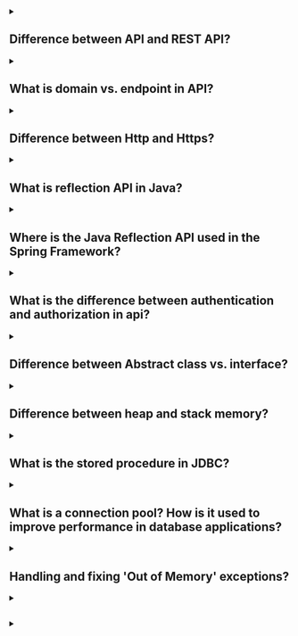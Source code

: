 <details><summary>

## Difference between API and REST API?
</summary>
An API (Application Programming Interface) is a set of rules that define how applications or devices can connect to and communicate with each other. A REST API is a specific type of API that adheres to the constraints of the REST architectural style. REST stands for Representational State Transfer. REST is a style of web architecture that governs the behavior of clients and servers. REST APIs use HTTP requests to interact with data. Traditional APIs can use a variety of protocols.
REST APIs are also known as RESTful APIs. When a client requests a resource using a REST API, the server transfers back the current state of the resource in a standardized representation.
</details>
<details><summary>

## What is domain vs. endpoint in API?
</summary>
A domain is a library of common components, such as parameters, responses, and data models, that are used across multiple API definitions. An endpoint is a component of an API. It's a specific location within an API that accepts requests and sends back responses.
Endpoints are the locations of the resources, and the API uses endpoint URLs to retrieve the requested resources. For example, assuming the base URL of https://api.example.com/v1, the /users endpoint refers to https://api.example.com/v1/users.
APIs work by sending requests for information from a web application or web server and receiving a response.
</details>
<details><summary>

## Difference between Http and Https?
</summary>

HTTP (Hypertext Transfer Protocol) is the primary protocol for transmitting information across the internet. HTTPS (Hypertext Transfer Protocol Secure) is a more secure version of HTTP. The main difference between the two is that HTTPS uses encryption to protect information as it is sent between clients and servers. HTTPS encrypts data entered into a user's device and data going from the website to the browser. This makes it difficult for anyone to intercept information like passwords or credit card numbers.

Here are some other differences between HTTP and HTTPS:
- HTTP sends data over port 80, while HTTPS uses port 443.
- HTTP operates at the application layer, while HTTPS operates at the transport layer.
- HTTP transfers data in plain text, while HTTPS transfers data in cipher text.
- HTTP is faster than HTTPS because HTTPS consumes computation power to encrypt the communication channel.

HTTPS requires an SSL certificate and a CA signature, while HTTP does not require SSL certificates.
</details>
<details><summary>

## What is reflection API in Java?
</summary>
The Java Reflection API is a set of classes and interfaces that allows Java code to examine or modify the runtime behavior of a class at run time. The java.lang.Class class provides many methods that can be used to get metadata, and examine and change the run time behavior of a class. The java.lang and java.lang.reflect packages provide classes for Java reflection.

The Reflection API is mainly used in:
- IDE (Integrated Development Environment) e.g., Eclipse, MyEclipse, NetBeans, etc.
- Debugger
- Test Tools etc.

Here are some examples of how the Reflection API can be used:
- To get information about the fields, methods, and constructors of a class.
- To create instances of classes at runtime.
- To invoke methods at runtime.
- To get and set the values of fields at runtime.
- To override the access control restrictions on classes and members.

The Reflection API is a powerful tool that can be used to do things that would not be possible without it. However, it is important to use it carefully, as it can also be used to do things that could have unintended consequences.
</details>
<details><summary>

## Where is the Java Reflection API used in the Spring Framework?
</summary>
The Java Reflection API is used in the Spring Framework in a number of places, including:

- To create Spring beans at runtime.
- To inject dependencies into Spring Beans.
- To resolve the type of a Spring bean at runtime.
- To invoke methods on Spring beans.
- To get and set the values of fields on Spring beans.
- To override the access control restrictions on Spring beans.


The use of the Java Reflection API in the Spring Framework allows for a greater degree of flexibility and extensibility than would be possible without it. For example, it allows Spring beans to be created at runtime, even if the classes for those beans are not known at compile time. This can be useful in situations where the Spring beans are dynamically generated or loaded from a database.


The use of the Java Reflection API in the Spring Framework also makes it possible to inject dependencies into Spring beans that are not known at compile time. This can be useful in situations where the dependencies are provided by a third-party library or are dynamically generated.


Overall, the use of the Java Reflection API in the Spring Framework makes it a more powerful and flexible framework than would be possible without it.
</details>
<details><summary>

## What is the difference between authentication and authorization in api?
</summary>

Authentication and authorization are two different security functions. Authentication verifies a user's identity, while authorization determines what resources a user can access.

Authentication is the process of verifying a user's identity before granting access to an API. Authorization is the process of determining what resources a user can access.

For example, when you go through security at an airport, you show your ID to authenticate your identity. Authorization is like an airline determining which people can come on board.

Authentication and authorization are often used interchangeably, but they are two separate functions.
</details>
<details><summary>

## Difference between Abstract class vs. interface?
</summary>

Abstract classes and interfaces are both used for abstraction in object-oriented programming. The main difference between the two is that abstract classes can have state, while interfaces cannot. Abstract classes are used to define default behavior for subclasses. Interfaces are used to define behavior that can be implemented by multiple unrelated classes.

Here are some other differences between abstract classes and interfaces:

- Abstract classes can have abstract and non-abstract methods, while interfaces can only have abstract, static, and default methods.
- Abstract classes can extend one abstract class and implement multiple interfaces, while interfaces can only extend other interfaces.
- Abstract classes have no restrictions on field and method modifiers, while in an interface, all are public by default.
- Abstract classes can have instance and static initialization blocks, while interfaces cannot.
- Abstract classes can be used to provide a base for a hierarchy of classes or provide a common implementation. Interfaces can be used to define a contract behavior.
</details>
<details><summary>

## Difference between heap and stack memory?
</summary>

In Java, heap and stack are two different types of memory that are used to store data. The heap is used to store objects, while the stack is used to store local variables and method call information.

The heap is a large, unstructured area of memory that can be used to store any type of object. Objects are created on the heap by the new keyword. The garbage collector is responsible for managing the heap and removing objects that are no longer needed.

The stack is a small, fixed-size area of memory that is used to store local variables and method call information. Local variables are variables that are declared within a method. Method call information is used to keep track of the current method call and the methods that have been called before it.

The stack is used in a last-in, first-out (LIFO) manner. This means that the last variable that was declared is the first variable that is removed. The stack is also used to store the return address of a method call. The return address is the location of the code that will be executed after the method call returns.

The heap and stack are two important parts of the Java memory model. They work together to provide a safe and efficient way to store data.
</details>
<details><summary>

## What is the stored procedure in JDBC?
</summary>

A stored procedure is a set of SQL statements that are stored together as a single block of code in a database. Stored procedures can be reused multiple times without having to write the queries again. They can provide multiple output values and accept input as well as output parameters.

Stored procedures are executed on the server side and perform a set of actions, before returning the results to the client side. They consist of database access commands (SQL), control statements, and data structures that manipulate the data obtained from the database.

Stored procedures are accessible by all applications that can access relational databases, including Java, Python, and PHP. The procedure code is defined in a Java class method and stored in the database. This is executed using SQL.
</details>
<details><summary>

## What is a connection pool? How is it used to improve performance in database applications?
</summary>

A connection pool is a cache of database connections that can be reused when a database is accessed. Connection pooling is a technique that can improve the performance of database applications.

Connection pooling works by:

- Creating a pool of open connections.
- Passing these connections from database operation to database operation as needed.
- Avoiding the overhead of creating a new database connection every time an application or server object requires access to a database.
- Conserving application resources for future requests.
- Allowing a database to scale effectively as the data stored there and the number of clients accessing it grow.

Connection pooling can be implemented by deploying an intermediary queuing system to manage and recycle database connections. The JDBC Connection Pool Assistant can help you create and deploy a connection pool.
</details>
<details><summary>

## Handling and fixing 'Out of Memory' exceptions?
</summary>

Out of Memory exceptions, or OutOfMemoryError, are runtime errors in Java that occur when the Java Virtual Machine (JVM) cannot allocate an object due to insufficient space in the Java heap. The Java Garbage Collector (GC) cannot free up the space required for a new object.

Here are some ways to fix OutOfMemoryError:
- Increase the size of the Metaspace by adding the -XX:MaxMetaspaceSize flag to the startup parameters of your Java application.
- Increase the heap size of the Perm space by using the JVM option "-XX: MaxPermSize".
- Restructure your code to use less memory. For example, you could stream the output instead of holding the whole thing in memory.
- Give the JVM more memory with the -Xmx option.
- Keep data access to a minimum. Let the database do the hard work for you (querying) and only bring back the data you need to the JVM.

You can look in the atlassian-confluence.log to see which type of OutOfMemory Error you're receiving.
</details>
<details><summary>

## 
</summary>


</details>
<details><summary>

## 
</summary>


</details>
